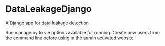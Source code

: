 # DataLeakageDjango
A Django app for data leakage detection

Run manage.py to vie options available for running. Create new users from the command line before using in the admin activated website.
